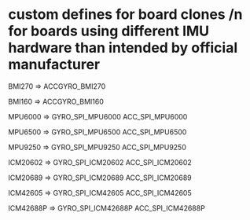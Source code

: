<h1> custom defines for board clones  /n
for boards using different IMU hardware than intended by official manufacturer
</h1>
BMI270 => ACCGYRO_BMI270

BMI160 => ACCGYRO_BMI160

MPU6000 => GYRO_SPI_MPU6000 ACC_SPI_MPU6000

MPU6500 => GYRO_SPI_MPU6500 ACC_SPI_MPU6500

MPU9250 => GYRO_SPI_MPU9250 ACC_SPI_MPU9250

ICM20602 => GYRO_SPI_ICM20602 ACC_SPI_ICM20602

ICM20689 => GYRO_SPI_ICM20689 ACC_SPI_ICM20689

ICM42605 => GYRO_SPI_ICM42605 ACC_SPI_ICM42605

ICM42688P => GYRO_SPI_ICM42688P ACC_SPI_ICM42688P 
